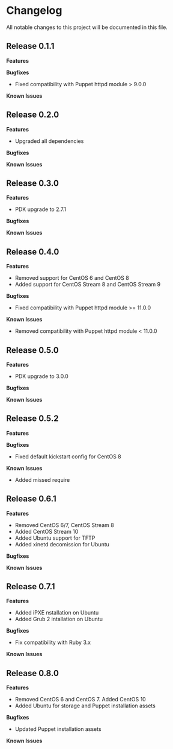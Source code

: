 # Changelog

All notable changes to this project will be documented in this file.

## Release 0.1.1

**Features**

**Bugfixes**

* Fixed compatibility with Puppet httpd module > 9.0.0

**Known Issues**

## Release 0.2.0

**Features**

* Upgraded all dependencies

**Bugfixes**

**Known Issues**

## Release 0.3.0

**Features**

* PDK upgrade to 2.7.1

**Bugfixes**

**Known Issues**

## Release 0.4.0

**Features**

* Removed support for CentOS 6 and CentOS 8
* Added support for CentOS Stream 8 and CentOS Stream 9

**Bugfixes**

* Fixed compatibility with Puppet httpd module >= 11.0.0

**Known Issues**

* Removed compatibility with Puppet httpd module < 11.0.0

## Release 0.5.0

**Features**

* PDK upgrade to 3.0.0

**Bugfixes**

**Known Issues**

## Release 0.5.2

**Features**

**Bugfixes**

* Fixed default kickstart config for CentOS 8

**Known Issues**

* Added missed require

## Release 0.6.1

**Features**

* Removed CentOS 6/7, CentOS Stream 8
* Added CentOS Stream 10
* Added Ubuntu support for TFTP
* Added xinetd decomission for Ubuntu

**Bugfixes**

**Known Issues**

## Release 0.7.1

**Features**

* Added iPXE nstallation on Ubuntu
* Added Grub 2 intallation on Ubuntu

**Bugfixes**

* Fix compatibility with Ruby 3.x

**Known Issues**

## Release 0.8.0

**Features**

* Removed CentOS 6 and CentOS 7. Added CentOS 10
* Added Ubuntu for storage and Puppet installation assets

**Bugfixes**

* Updated Puppet installation assets

**Known Issues**
